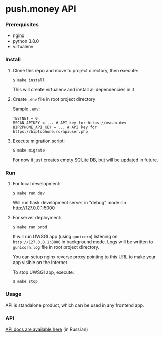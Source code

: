 push.money API
==============


### Prerequisites

- nginx
- python 3.8.0
- virtualenv


### Install

1.  Clone this repo and move to project directory, then execute:

        $ make install

    This will create virtualenv and install all dependencies in it

2.  Create `.env` file in root project directory

    Sample `.env`:

        TESTNET = 0
        MSCAN_APIKEY = ... # API key for https://mscan.dev
        BIP2PHONE_API_KEY = ... # API key for https://biptophone.ru/apiuser.php

3.  Execute migration script:

        $ make migrate

    For now it just creates empty SQLite DB, but will be updated in future.


### Run

1.  For local development:

        $ make run dev

    Will run flask development server in "debug" mode on http://127.0.0.1:5000

2.  For server deployment:

        $ make run prod

    It will run UWSGI app (using `gunicorn`) listening on `http://127.0.0.1:8000` in background mode.
    Logs will be written to `gunicorn.log` file in root project directory.

    You can setup nginx reverse proxy pointing to this URL to make your app visible on the Internet.

    To stop UWSGI app, execute:

        $ make stop


### Usage

API is standalone product, which can be used in any frontend app.


### API

[API docs are available here](https://push.money) (in Russian)
